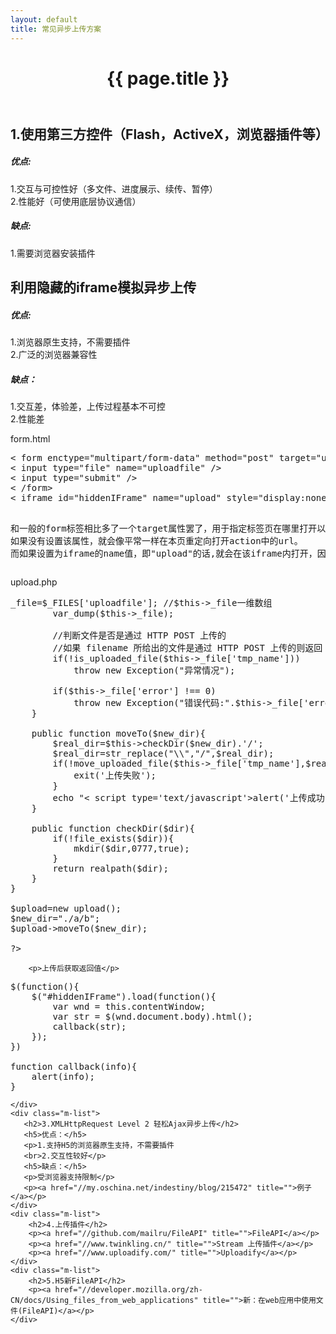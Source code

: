 ```yaml
---
layout: default
title: 常见异步上传方案
---
```


<header class="header">
	<h1>{{ page.title }}</h1>
</header>
<!-- /header -->

<section class="g-content">
    <div class="m-list">
        <h2>1.使用第三方控件（Flash，ActiveX，浏览器插件等）</h2>
        <h5>优点:</h5>
        <p>1.交互与可控性好（多文件、进度展示、续传、暂停）
        <br>2.性能好（可使用底层协议通信）
        </p>
        <h5>缺点:</h5>
        <p>1.需要浏览器安装插件</p>
    </div>
	<div class="m-list">
		<h2>利用隐藏的iframe模拟异步上传</h2>
        <h5>优点:</h5>
        <p>1.浏览器原生支持，不需要插件
        <br>2.广泛的浏览器兼容性</p>
        <h5>缺点：</h5>
        <p>1.交互差，体验差，上传过程基本不可控
        <br>2.性能差</p>
		<p>form.html</p>
<pre>
< form enctype="multipart/form-data" method="post" target="upload" action="upload.php" > 
< input type="file" name="uploadfile" />
< input type="submit" /> 
< /form> 
< iframe id="hiddenIFrame" name="upload" style="display:none"></ iframe> 

和一般的form标签相比多了一个target属性罢了，用于指定标签页在哪里打开以及提交数据。 
如果没有设置该属性，就会像平常一样在本页重定向打开action中的url。 
而如果设置为iframe的name值，即"upload"的话,就会在该iframe内打开，因为CSS设置为隐藏，因而不会有任何动静。若将display:none去掉,还会看到服务器的返回信息。 
</pre>
		<p>upload.php</p>
<pre>
<?php
header("Content-type:text/html;charset=utf-8");
class upload{
    public $_file;
    
    public function __construct(){
        if(!isset($_FILES['uploadfile'])){
            $name=key($_FILES);
        }
        if(!isset($_FILES['uploadfile'])){
            throw new Exception("并没有文件上传"); 
        }
        
        $this->_file=$_FILES['uploadfile']; //$this->_file一维数组
        var_dump($this->_file);

        //判断文件是否是通过 HTTP POST 上传的
        //如果 filename 所给出的文件是通过 HTTP POST 上传的则返回 TRUE。这可以用来确保恶意的用户无法欺骗脚本去访问本不能访问的文件，例如 /etc/passwd。 
        if(!is_uploaded_file($this->_file['tmp_name'])) 
            throw new Exception("异常情况"); 

        if($this->_file['error'] !== 0) 
            throw new Exception("错误代码:".$this->_file['error']); 
    }
    
    public function moveTo($new_dir){
        $real_dir=$this->checkDir($new_dir).'/';
        $real_dir=str_replace("\\","/",$real_dir);
        if(!move_uploaded_file($this->_file['tmp_name'],$real_dir.$this->_file['name'])){
            exit('上传失败');
        }
        echo "< script type='text/javascript'>alert('上传成功')</script >";
    }
    
    public function checkDir($dir){
        if(!file_exists($dir)){
            mkdir($dir,0777,true);
        }
        return realpath($dir);    
    }
}

$upload=new upload();
$new_dir="./a/b";
$upload->moveTo($new_dir);

?>
</pre>
		<p>上传后获取返回值</p>
<pre>
$(function(){
	$("#hiddenIFrame").load(function(){
		var wnd = this.contentWindow;
		var str = $(wnd.document.body).html();
		callback(str);
	});
})

function callback(info){
	alert(info);
}
</pre>
	</div>
    <div class="m-list">
       <h2>3.XMLHttpRequest Level 2 轻松Ajax异步上传</h2> 
       <h5>优点：</h5>
       <p>1.支持H5的浏览器原生支持，不需要插件
       <br>2.交互性较好</p>
       <h5>缺点：</h5>
       <p>受浏览器支持限制</p>
       <p><a href="//my.oschina.net/indestiny/blog/215472" title="">例子</a></p>
    </div>
	<div class="m-list">
		<h2>4.上传插件</h2>
		<p><a href="//github.com/mailru/FileAPI" title="">FileAPI</a></p>
		<p><a href="//www.twinkling.cn/" title="">Stream 上传插件</a></p>
		<p><a href="//www.uploadify.com/" title="">Uploadify</a></p>
	</div>
    <div class="m-list">
        <h2>5.H5新FileAPI</h2>
        <p><a href="//developer.mozilla.org/zh-CN/docs/Using_files_from_web_applications" title="">新：在web应用中使用文件(FileAPI)</a></p>
    </div>
</section>
